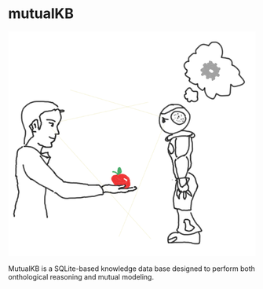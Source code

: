 mutualKB
========

![human holds an apple... human looks me... human knows I see the apple he holds... human knows I know he holds an apple](doc/mutualkb/mutual_picture.png)

MutualKB is a SQLite-based knowledge data base designed to perform both onthological reasoning and mutual modeling. 

